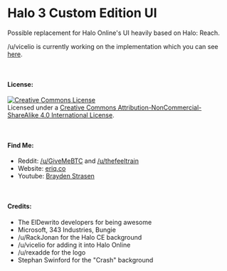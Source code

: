 # Halo 3 Custom Edition UI

Possible replacement for Halo Online's UI heavily based on Halo: Reach. 

/u/vicelio is currently working on the implementation which you can see <a href="https://www.reddit.com/r/HaloOnline/comments/38enq8/hype_html5_menu_in_game/">here</a>.

&nbsp;

#### License:
<a rel="license" href="http://creativecommons.org/licenses/by-nc-sa/4.0/"><img alt="Creative Commons License" style="border-width:0" src="https://i.creativecommons.org/l/by-nc-sa/4.0/88x31.png" /></a><br/>Licensed under a <a rel="license" href="http://creativecommons.org/licenses/by-nc-sa/4.0/">Creative Commons Attribution-NonCommercial-ShareAlike 4.0 International License</a>.

&nbsp;

#### Find Me:

* Reddit:  <a href="http://reddit.com/user/GiveMeBTC">/u/GiveMeBTC</a> and <a href="http://reddit.com/user/thefeeltrain">/u/thefeeltrain</a>
* Website:  <a href="http://eriq.co">eriq.co</a>
* Youtube: <a href="https://www.youtube.com/channel/UCKtnHACO0eB0cIlK9FlQZ5w">Brayden Strasen</a>

&nbsp;

#### Credits:
* The ElDewrito developers for being awesome
* Microsoft, 343 Industries, Bungie
* /u/RackJonan for the Halo CE background
* /u/vicelio for adding it into Halo Online
* /u/rexadde for the logo
* Stephan Swinford for the "Crash" background
